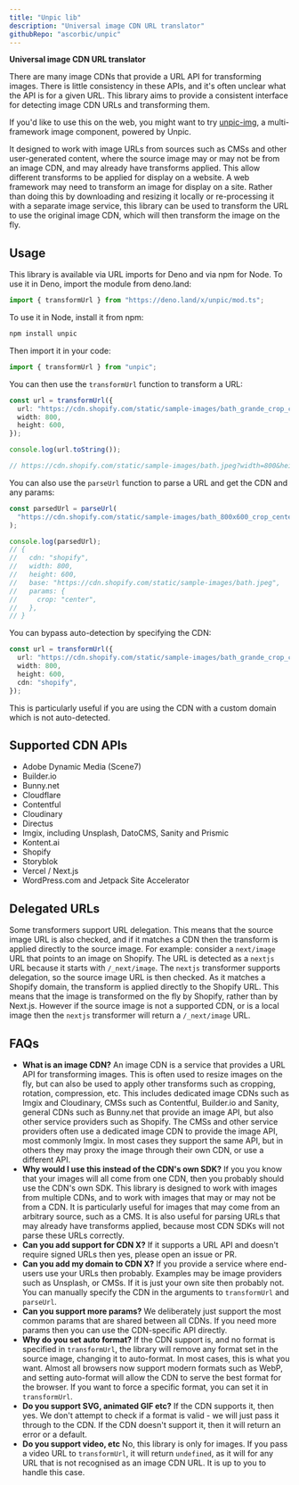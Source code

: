 ```yaml
---
title: "Unpic lib"
description: "Universal image CDN URL translator"
githubRepo: "ascorbic/unpic"
---
```


**Universal image CDN URL translator**

There are many image CDNs that provide a URL API for transforming images. There
is little consistency in these APIs, and it's often unclear what the API is for
a given URL. This library aims to provide a consistent interface for detecting
image CDN URLs and transforming them.

If you'd like to use this on the web, you might want to try [unpic-img](/img), a
multi-framework image component, powered by Unpic.

It designed to work with image URLs from sources such as CMSs and other
user-generated content, where the source image may or may not be from an image
CDN, and may already have transforms applied. This allow different transforms to
be applied for display on a website. A web framework may need to transform an
image for display on a site. Rather than doing this by downloading and resizing
it locally or re-processing it with a separate image service, this library can
be used to transform the URL to use the original image CDN, which will then
transform the image on the fly.

## Usage

This library is available via URL imports for Deno and via npm for Node. To use
it in Deno, import the module from deno.land:

```ts
import { transformUrl } from "https://deno.land/x/unpic/mod.ts";
```

To use it in Node, install it from npm:

```sh
npm install unpic
```

Then import it in your code:

```ts
import { transformUrl } from "unpic";
```

You can then use the `transformUrl` function to transform a URL:

```ts
const url = transformUrl({
  url: "https://cdn.shopify.com/static/sample-images/bath_grande_crop_center.jpeg",
  width: 800,
  height: 600,
});

console.log(url.toString());

// https://cdn.shopify.com/static/sample-images/bath.jpeg?width=800&height=600&crop=center
```

You can also use the `parseUrl` function to parse a URL and get the CDN and any
params:

```ts
const parsedUrl = parseUrl(
  "https://cdn.shopify.com/static/sample-images/bath_800x600_crop_center.jpeg"
);

console.log(parsedUrl);
// {
//   cdn: "shopify",
//   width: 800,
//   height: 600,
//   base: "https://cdn.shopify.com/static/sample-images/bath.jpeg",
//   params: {
//     crop: "center",
//   },
// }
```

You can bypass auto-detection by specifying the CDN:

```ts
const url = transformUrl({
  url: "https://cdn.shopify.com/static/sample-images/bath_grande_crop_center.jpeg",
  width: 800,
  height: 600,
  cdn: "shopify",
});
```

This is particularly useful if you are using the CDN with a custom domain which
is not auto-detected.

## Supported CDN APIs

- Adobe Dynamic Media (Scene7)
- Builder.io
- Bunny.net
- Cloudflare
- Contentful
- Cloudinary
- Directus
- Imgix, including Unsplash, DatoCMS, Sanity and Prismic
- Kontent.ai
- Shopify
- Storyblok
- Vercel / Next.js
- WordPress.com and Jetpack Site Accelerator

## Delegated URLs

Some transformers support URL delegation. This means that the source image URL
is also checked, and if it matches a CDN then the transform is applied directly
to the source image. For example: consider a `next/image` URL that points to an
image on Shopify. The URL is detected as a `nextjs` URL because it starts with
`/_next/image`. The `nextjs` transformer supports delegation, so the source
image URL is then checked. As it matches a Shopify domain, the transform is
applied directly to the Shopify URL. This means that the image is transformed on
the fly by Shopify, rather than by Next.js. However if the source image is not a
supported CDN, or is a local image then the `nextjs` transformer will return a
`/_next/image` URL.

## FAQs

- **What is an image CDN?** An image CDN is a service that provides a URL API
  for transforming images. This is often used to resize images on the fly, but
  can also be used to apply other transforms such as cropping, rotation,
  compression, etc. This includes dedicated image CDNs such as Imgix and
  Cloudinary, CMSs such as Contentful, Builder.io and Sanity, general CDNs such
  as Bunny.net that provide an image API, but also other service providers such
  as Shopify. The CMSs and other service providers often use a dedicated image
  CDN to provide the image API, most commonly Imgix. In most cases they support
  the same API, but in others they may proxy the image through their own CDN, or
  use a different API.
- **Why would I use this instead of the CDN's own SDK?** If you you know that
  your images will all come from one CDN, then you probably should use the CDN's
  own SDK. This library is designed to work with images from multiple CDNs, and
  to work with images that may or may not be from a CDN. It is particularly
  useful for images that may come from an arbitrary source, such as a CMS. It is
  also useful for parsing URLs that may already have transforms applied, because
  most CDN SDKs will not parse these URLs correctly.
- **Can you add support for CDN X?** If it supports a URL API and doesn't
  require signed URLs then yes, please open an issue or PR.
- **Can you add my domain to CDN X?** If you provide a service where end-users
  use your URLs then probably. Examples may be image providers such as Unsplash,
  or CMSs. If it is just your own site then probably not. You can manually
  specify the CDN in the arguments to `transformUrl` and `parseUrl`.
- **Can you support more params?** We deliberately just support the most common
  params that are shared between all CDNs. If you need more params then you can
  use the CDN-specific API directly.
- **Why do you set auto format?** If the CDN support is, and no format is
  specified in `transformUrl`, the library will remove any format set in the
  source image, changing it to auto-format. In most cases, this is what you
  want. Almost all browsers now support modern formats such as WebP, and setting
  auto-format will allow the CDN to serve the best format for the browser. If
  you want to force a specific format, you can set it in `transformUrl`.
- **Do you support SVG, animated GIF etc?** If the CDN supports it, then yes. We
  don't attempt to check if a format is valid - we will just pass it through to
  the CDN. If the CDN doesn't support it, then it will return an error or a
  default.
- **Do you support video, etc** No, this library is only for images. If you pass
  a video URL to `transformUrl`, it will return `undefined`, as it will for any
  URL that is not recognised as an image CDN URL. It is up to you to handle this
  case.
